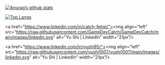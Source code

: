 [![Anurag’s github stats](https://github-readme-stats.vercel.app/api?username=GameDevCatch)](https://github.com/GameDevCatch)

[![Top Langs](https://github-readme-stats.vercel.app/api/top-langs/?username=GameDevCatch&layout=compact)](https://github.com/GameDevCatch)

<a href=”https://www.linkedin.com/in/catch-fehst/"><img align=”left” src=”https://raw.githubusercontent.com/GameDevCatch/GameDevCatch/main/images/linkedin.svg" alt=”Yu Shi | LinkedIn” width=”21px”/></a>

<a href=”https://www.linkedin.com/in/yushi95/"><img align=”left” src=”https://raw.githubusercontent.com/yushi1007/yushi1007/main/images/linkedin.svg" alt=”Yu Shi | LinkedIn” width=”21px”/></a>
